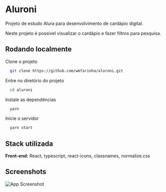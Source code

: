 
# Aluroni

Projeto de estudo Alura para desenvolvimento de cardápio digital.

Neste projeto é possível visualizar o cardápio e fazer filtros para pesquisa.



## Rodando localmente

Clone o projeto

```bash
  git clone https://github.com/wmfarinha/aluroni.git
```

Entre no diretório do projeto

```bash
  cd aluroni
```

Instale as dependências

```bash
  yarn
```

Inicie o servidor

```bash
  yarn start
```


## Stack utilizada

**Front-end:** React, typescript, react-icons, classnames, normalize.css

## Screenshots

![App Screenshot](https://drive.google.com/uc?export=view&amp;id=1NZ6JXnFKxnmDT-jHNDaUKY5XvP_VGcep")
